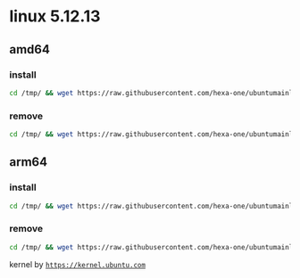 # linux 5.12.13

## amd64

### install
```bash
cd /tmp/ && wget https://raw.githubusercontent.com/hexa-one/ubuntumainline/main/catalog/5.12.13/install.sh && chmod +x install.sh && sudo ./install.sh -amd
```
### remove
```bash
cd /tmp/ && wget https://raw.githubusercontent.com/hexa-one/ubuntumainline/main/catalog/5.12.13/install.sh && chmod +x install.sh && sudo ./install.sh -r
```
## arm64

### install
```bash
cd /tmp/ && wget https://raw.githubusercontent.com/hexa-one/ubuntumainline/main/catalog/5.12.13/install.sh && chmod +x install.sh && sudo ./install.sh -arm
```
### remove
```bash
cd /tmp/ && wget https://raw.githubusercontent.com/hexa-one/ubuntumainline/main/catalog/5.12.13/install.sh && chmod +x install.sh && sudo ./install.sh -r
```


kernel by [`https://kernel.ubuntu.com`](https://kernel.ubuntu.com/)
